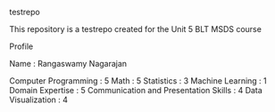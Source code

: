 testrepo

This repository is a testrepo created for the Unit 5 BLT MSDS course

Profile 

Name : Rangaswamy Nagarajan

Computer Programming : 5
Math : 5
Statistics : 3
Machine Learning : 1
Domain Expertise : 5
Communication and Presentation Skills : 4
Data Visualization : 4
